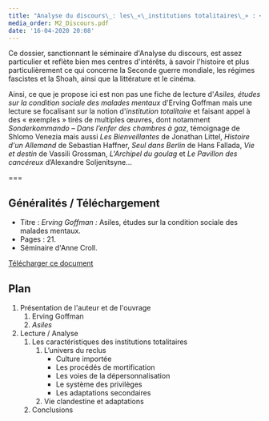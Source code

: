 ```yaml
---
title: "Analyse du discours\_: les\_«\_institutions totalitaires\_» : <i>Asiles</i> de Erving Goffman"
media_order: M2_Discours.pdf
date: '16-04-2020 20:08'
---
```


Ce dossier, sanctionnant le séminaire d'Analyse du discours, est assez particulier et reflète bien mes centres d'intérêts, à savoir l'histoire et plus particulièrement ce qui concerne la Seconde guerre mondiale, les régimes fascistes et la Shoah, ainsi que la littérature et le cinéma.

Ainsi, ce que je propose ici est non pas une fiche de lecture d'_Asiles, études sur la condition sociale des malades mentaux_ d'Erving Goffman mais une lecture se focalisant sur la notion d'_institution totalitaire_ et faisant appel à des «&nbsp;exemples&nbsp;» tirés de multiples œuvres, dont notamment _Sonderkommando – Dans l’enfer des chambres à gaz_, témoignage de Shlomo Venezia mais aussi _Les Bienveillantes_ de Jonathan Littel, _Histoire d'un Allemand_ de Sebastian Haffner, _Seul dans Berlin_ de Hans Fallada, _Vie et destin_ de Vassili Grossman, _L'Archipel du goulag_ et _Le Pavillon des cancéreux_ d’Alexandre Soljenitsyne…

===

## Généralités / Téléchargement

- Titre&nbsp;: _Erving Goffman&nbsp;:_ Asiles, études sur la condition sociale des malades mentaux.
- Pages&nbsp;: 21.
- Séminaire d'Anne Croll.

[Télécharger ce document](M2_Discours.pdf)

## Plan

1. Présentation de l'auteur et de l'ouvrage
    1. Erving Goffman
    2. _Asiles_
2. Lecture / Analyse
    1. Les caractéristiques des institutions totalitaires
        1. L’univers du reclus
            - Culture importée
            - Les procédés de mortification
            - Les voies de la dépersonnalisation
            - Le système des privilèges
            - Les adaptations secondaires
        2. Vie clandestine et adaptations
    2. Conclusions